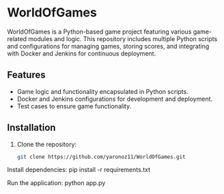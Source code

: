  # WorldOfGames

WorldOfGames is a Python-based game project featuring various game-related modules and logic. This repository includes multiple Python scripts and configurations for managing games, storing scores, and integrating with Docker and Jenkins for continuous deployment.

## Features
- Game logic and functionality encapsulated in Python scripts.
- Docker and Jenkins configurations for development and deployment.
- Test cases to ensure game functionality.

## Installation
1. Clone the repository: 
   ```bash
   git clone https://github.com/yaronoz11/WorldOfGames.git

Install dependencies:
pip install -r requirements.txt

Run the application:
python app.py

